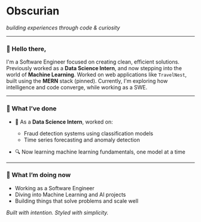 # Obscurian

*building experiences through code & curiosity*

---

### 👋 Hello there,

I'm a Software Engineer focused on creating clean, efficient solutions.
Previously worked as a **Data Science Intern**, and now stepping into the world of **Machine Learning**.
Worked on web applications like `TravelNest`, built using the **MERN** stack (pinned).
Currently, I'm exploring how intelligence and code converge, while working as a SWE.

---

### 🧭 What I’ve done

* 🧠 As a **Data Science Intern**, worked on:
  
  * Fraud detection systems using classification models
  * Time series forecasting and anomaly detection
* 🔍 Now learning machine learning fundamentals, one model at a time

---

### 🚀 What I’m doing now

* Working as a Software Engineer
* Diving into Machine Learning and AI projects
* Building things that solve problems and scale well


*Built with intention. Styled with simplicity.*
